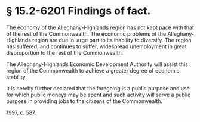 # § 15.2-6201 Findings of fact.

<p>The economy of the Alleghany-Highlands region has not kept pace with that of the rest of the Commonwealth. The economic problems of the Alleghany-Highlands region are due in large part to its inability to diversify. The region has suffered, and continues to suffer, widespread unemployment in great disproportion to the rest of the Commonwealth.</p><p>The Alleghany-Highlands Economic Development Authority will assist this region of the Commonwealth to achieve a greater degree of economic stability.</p><p>It is hereby further declared that the foregoing is a public purpose and use for which public moneys may be spent and such activity will serve a public purpose in providing jobs to the citizens of the Commonwealth.</p><p>1997, c. <a href='http://lis.virginia.gov/cgi-bin/legp604.exe?971+ful+CHAP0587'>587</a>.</p>